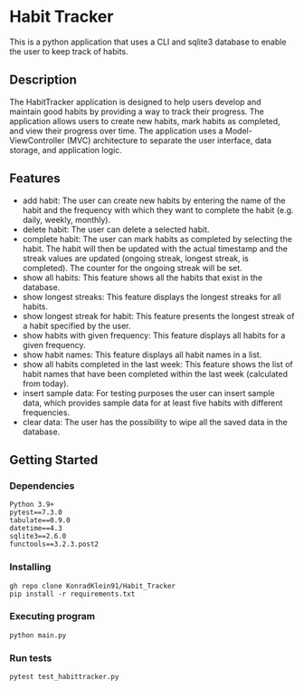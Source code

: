 # Habit Tracker

This is a python application that uses a CLI and sqlite3 database to enable the user to keep track of habits.

## Description

The HabitTracker application is designed to help users develop and maintain good habits by
providing a way to track their progress. The application allows users to create new habits, mark
habits as completed, and view their progress over time. The application uses a Model-ViewController (MVC) architecture to separate the user interface, data storage, and application logic.

## Features

* add habit: The user can create new habits by entering the name of the habit and the frequency
with which they want to complete the habit (e.g. daily, weekly, monthly).
* delete habit: The user can delete a selected habit.
* complete habit: The user can mark habits as completed by selecting the habit. The habit will
then be updated with the actual timestamp and the streak values are updated (ongoing streak, longest streak, is completed). The counter for the ongoing streak will be set.
* show all habits: This feature shows all the habits that exist in the database.
* show longest streaks: This feature displays the longest streaks for all habits.
* show longest streak for habit: This feature presents the longest streak of a habit specified by
the user.
* show habits with given frequency: This feature displays all habits for a given frequency.
* show habit names: This feature displays all habit names in a list.
* show all habits completed in the last week: This feature shows the list of habit names that have been completed within the last week (calculated from today).
* insert sample data: For testing purposes the user can insert sample data, which provides sample
data for at least five habits with different frequencies.
* clear data: The user has the possibility to wipe all the saved data in the database.

## Getting Started

### Dependencies

```
Python 3.9+
pytest==7.3.0
tabulate==0.9.0
datetime==4.3
sqlite3==2.6.0
functools==3.2.3.post2
```


### Installing


```
gh repo clone KonradKlein91/Habit_Tracker
pip install -r requirements.txt
```

### Executing program

```
python main.py
```
### Run tests

```
pytest test_habittracker.py
```
